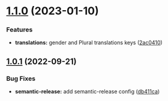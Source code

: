# [1.1.0](https://github.com/resourge/i18n-locales-load/compare/v1.0.1...v1.1.0) (2023-01-10)


### Features

* **translations:** gender and Plural translations keys ([2ac0410](https://github.com/resourge/i18n-locales-load/commit/2ac0410195f095a11b35ebd27eb54c79ae979dbb))

## [1.0.1](https://github.com/resourge/i18n-locales-load/compare/v1.0.0...v1.0.1) (2022-09-21)


### Bug Fixes

* **semantic-release:** add semantic-release config ([db411ca](https://github.com/resourge/i18n-locales-load/commit/db411caedff158da2374b78e5eb0ca0bcff9702f))
